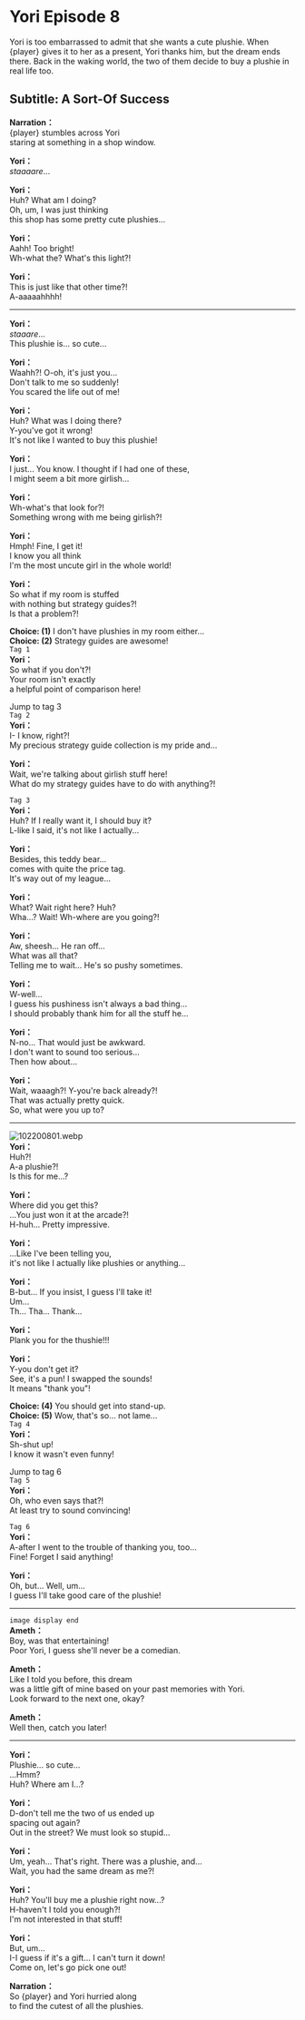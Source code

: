# Yori Episode 8
Yori is too embarrassed to admit that she wants a cute plushie. When {player} gives it to her as a present, Yori thanks him, but the dream ends there. Back in the waking world, the two of them decide to buy a plushie in real life too.
  
## Subtitle: A Sort-Of Success
  
**Narration：**  
{player} stumbles across Yori  
staring at something in a shop window.  
  
**Yori：**  
*staaaare*...  
  
**Yori：**  
Huh? What am I doing?  
Oh, um, I was just thinking  
this shop has some pretty cute plushies...  
  
**Yori：**  
Aahh! Too bright!  
Wh-what the? What's this light?!  
  
**Yori：**  
This is just like that other time?!  
A-aaaaahhhh!  
  

---  
  
**Yori：**  
*staaare*...  
 This plushie is... so cute...  
  
**Yori：**  
Waahh?! O-oh, it's just you...  
Don't talk to me so suddenly!  
You scared the life out of me!  
  
**Yori：**  
Huh? What was I doing there?  
Y-you've got it wrong!  
It's not like I wanted to buy this plushie!  
  
**Yori：**  
I just... You know. I thought if I had one of these,  
I might seem a bit more girlish...  
  
**Yori：**  
Wh-what's that look for?!  
Something wrong with me being girlish?!  
  
**Yori：**  
Hmph! Fine, I get it!  
I know you all think  
I'm the most uncute girl in the whole world!  
  
**Yori：**  
So what if my room is stuffed  
with nothing but strategy guides?!  
Is that a problem?!  
  
**Choice: (1)**  I don't have plushies in my room either...  
**Choice: (2)**  Strategy guides are awesome!  
`Tag 1`  
**Yori：**  
So what if you don't?!  
Your room isn't exactly  
a helpful point of comparison here!  
  
Jump to tag 3  
`Tag 2`  
**Yori：**  
I- I know, right?!  
My precious strategy guide collection is my pride and...  
  
**Yori：**  
Wait, we're talking about girlish stuff here!  
What do my strategy guides have to do with anything?!  
  
`Tag 3`  
**Yori：**  
Huh? If I really want it, I should buy it?  
L-like I said, it's not like I actually...  
  
**Yori：**  
Besides, this teddy bear...  
comes with quite the price tag.  
It's way out of my league...  
  
**Yori：**  
What? Wait right here? Huh?  
Wha...? Wait! Wh-where are you going?!  
  
**Yori：**  
Aw, sheesh... He ran off...  
What was all that?  
Telling me to wait... He's so pushy sometimes.  
  
**Yori：**  
W-well...  
I guess his pushiness isn't always a bad thing...  
I should probably thank him for all the stuff he...  
  
**Yori：**  
N-no... That would just be awkward.  
I don't want to sound too serious...  
Then how about...  
  
**Yori：**  
Wait, waaagh?! Y-you're back already?!  
That was actually pretty quick.  
So, what were you up to?  
  

---  
  
![102200801.webp](https://redive.estertion.win/card/story/102200801.webp)  
**Yori：**  
Huh?!  
A-a plushie?!  
Is this for me...?  
  
**Yori：**  
Where did you get this?  
...You just won it at the arcade?!  
H-huh... Pretty impressive.  
  
**Yori：**  
...Like I've been telling you,  
it's not like I actually like plushies or anything...  
  
**Yori：**  
B-but... If you insist, I guess I'll take it!  
Um...  
Th... Tha... Thank...  
  
**Yori：**  
Plank you for the thushie!!!  
  
**Yori：**  
Y-you don't get it?  
See, it's a pun! I swapped the sounds!  
It means \"thank you\"!  
  
**Choice: (4)**  You should get into stand-up.  
**Choice: (5)**  Wow, that's so... not lame...  
`Tag 4`  
**Yori：**  
Sh-shut up!  
I know it wasn't even funny!  
  
Jump to tag 6  
`Tag 5`  
**Yori：**  
Oh, who even says that?!  
At least try to sound convincing!  
  
`Tag 6`  
**Yori：**  
A-after I went to the trouble of thanking you, too...  
Fine! Forget I said anything!  
  
**Yori：**  
Oh, but... Well, um...  
I guess I'll take good care of the plushie!  
  

---  
  
`image display end`  
**Ameth：**  
Boy, was that entertaining!  
Poor Yori, I guess she'll never be a comedian.  
  
**Ameth：**  
Like I told you before, this dream  
was a little gift of mine based on your past memories with Yori.  
Look forward to the next one, okay?  
  
**Ameth：**  
Well then, catch you later!  
  

---  
  
**Yori：**  
Plushie... so cute...  
...Hmm?  
Huh? Where am I...?  
  
**Yori：**  
D-don't tell me the two of us ended up  
spacing out again?  
Out in the street? We must look so stupid...  
  
**Yori：**  
Um, yeah... That's right. There was a plushie, and...  
Wait, you had the same dream as me?!  
  
**Yori：**  
Huh? You'll buy me a plushie right now...?  
H-haven't I told you enough?!  
I'm not interested in that stuff!  
  
**Yori：**  
But, um...  
 I-I guess if it's a gift... I can't turn it down!  
Come on, let's go pick one out!  
  
**Narration：**  
So {player} and Yori hurried along  
to find the cutest of all the plushies.  
